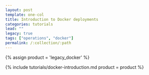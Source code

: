 ```yaml
---
layout: post
template: one-col
title: Introduction to Docker deployments
categories: tutorials
lead: ""
legacy: true
tags: ["operations", "docker"]
permalink: /:collection/:path
---
```



{% assign product = 'legacy_docker' %}

{% include tutorials/docker-introduction.md product = product %}